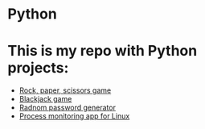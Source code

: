 # Python

# This is my repo with Python projects:
- [Rock, paper, scissors game](https://github.com/ARTSZL/python/tree/RockPaperScissorsGame)
- [Blackjack game](https://github.com/ARTSZL/python/tree/Blackjack)
- [Radnom password generator](https://github.com/ARTSZL/python/tree/RandomPasswordGenerator)
- [Process monitoring app for Linux](https://github.com/ARTSZL/python/tree/LinuxProcessMonitor)
